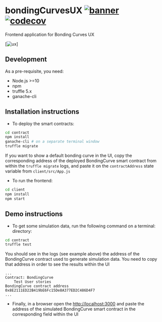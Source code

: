 # bondingCurvesUX [![banner](https://travis-ci.org/Superjo149/bondingCurvesUX.svg?branch=master)](https://travis-ci.org/Superjo149/bondingCurvesUX) [![codecov](https://codecov.io/gh/Superjo149/bondingCurvesUX/branch/master/graph/badge.svg)](https://codecov.io/gh/Superjo149/bondingCurvesUX)
Frontend application for Bonding Curves UX

[![ux](https://camo.githubusercontent.com/a30a16d25ba596dc9d29cab06649ba1c74be6833/68747470733a2f2f7468756d62732e6766796361742e636f6d2f576569676874795365636f6e6468616e64416e61636f6e64612d73697a655f726573747269637465642e676966)]

## Development

As a pre-requisite, you need:

- Node.js >=10
- npm
- truffle 5.x
- ganache-cli


## Installation instructions

- To deploy the smart contracts:

```bash
cd contract
npm install
ganache-cli # on a separate terminal window
truffle migrate
```

If you want to show a default bonding curve in the UI, copy the corresponding address of the deployed BondingCurve smart contract from within the `truffle migrate` logs, and paste it on the `contractAddress` state variable from `client/src/App.js`

- To run the frontend:


```bash
cd client
npm install
npm start
```

## Demo instructions

- To get some simulation data, run the following command on a terminal: directory:

```bash
cd contract
truffle test
```

You should see in the logs (see example above) the address of the BondingCurve contract used to generate simulation data. You need to copy that address in order to see the results within the UI

```
...
Contract: BondingCurve
    Test User stories
BondingCurve contract address 0x8E2111ED22B419bE6Fc15De8A377ED2C486D4F7
...
```

- Finally, in a browser open the [http://localhost:3000](http://localhost:3000) and paste the address of the simulated BondingCurve smart contract in the corresponding field within the UI
